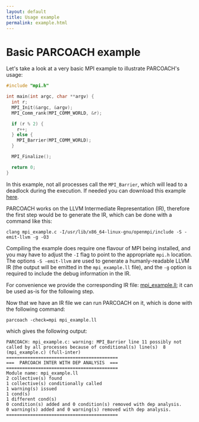 ```yaml
---
layout: default
title: Usage example
permalink: example.html
---
```


# Basic PARCOACH example

Let's take a look at a very basic MPI example to illustrate PARCOACH's usage:
```c
#include "mpi.h"

int main(int argc, char **argv) {
  int r;
  MPI_Init(&argc, &argv);
  MPI_Comm_rank(MPI_COMM_WORLD, &r);

  if (r % 2) {
    r++;
  } else {
    MPI_Barrier(MPI_COMM_WORLD);
  }

  MPI_Finalize();

  return 0;
}
```

In this example, not all processes call the `MPI_Barrier`, which will lead to a deadlock during the execution.
If needed you can download this example [here](./resources/mpi_example.c).

PARCOACH works on the LLVM Intermediate Representation (IR), therefore the first step would be to generate the IR, which can be done with a command like this:

```
clang mpi_example.c -I/usr/lib/x86_64-linux-gnu/openmpi/include -S -emit-llvm -g -O3
```

Compiling the example does require one flavour of MPI being installed, and you may have to adjust the `-I` flag to point to the appropriate `mpi.h` location.
The options `-S -emit-llvm` are used to generate a humanly-readable LLVM IR (the output will be emitted in the `mpi_example.ll` file), and the `-g` option is required to include the debug information in the IR.

For convenience we provide the corresponding IR file: [mpi_example.ll](./resources/mpi_example.ll); it can be used as-is for the following step.

Now that we have an IR file we can run PARCOACH on it, which is done with the following command:
```
parcoach -check=mpi mpi_example.ll
```
which gives the following output:
```
PARCOACH: mpi_example.c: warning: MPI_Barrier line 11 possibly not called by all processes because of conditional(s) line(s)  8 (mpi_example.c) (full-inter)
==========================================
===  PARCOACH INTER WITH DEP ANALYSIS  ===
==========================================
Module name: mpi_example.ll
2 collective(s) found
1 collective(s) conditionally called
1 warning(s) issued
1 cond(s)
1 different cond(s)
0 condition(s) added and 0 condition(s) removed with dep analysis.
0 warning(s) added and 0 warning(s) removed with dep analysis.
==========================================
```
